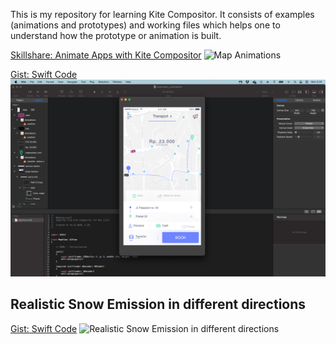 This is my repository for learning Kite Compositor. It consists of examples (animations and prototypes) and working files which helps one to understand how the prototype or animation is built.  

<a href= "https://www.skillshare.com/classes/Animate-Apps-with-Kite-Compositor/342737656">Skillshare: Animate Apps with Kite Compositor</a>
![Map Animations](https://github.com/amosgyamfi/Core-Animation/blob/master/2021/map_animations.gif)

<a href= "https://github.com/amosgyamfi/Core-Animation/blob/master/2021/custom_curved_path.gif">Gist: Swift Code</a>
![Custom Curved Path](https://github.com/amosgyamfi/Core-Animation/blob/master/2021/custom_curved_path.gif)

## **Realistic Snow Emission in different directions**
<a href= "https://gist.github.com/amosgyamfi/88b138fc7be239e069692cecd1dc0a9f">Gist: Swift Code</a>
![Realistic Snow Emission in different directions](https://github.com/amosgyamfi/kitebook/blob/master/2021/snow.gif)
